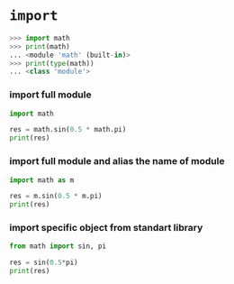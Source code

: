 # `import` 

```python
>>> import math
>>> print(math)
... <module 'math' (built-in)>
>>> print(type(math))
... <class 'module'>
```

### import full module

```python
import math

res = math.sin(0.5 * math.pi)
print(res)
```

### import full module and alias the name of module
```python
import math as m

res = m.sin(0.5 * m.pi)
print(res)
```

### import specific object from standart library 
```python
from math import sin, pi

res = sin(0.5*pi)
print(res)
```

